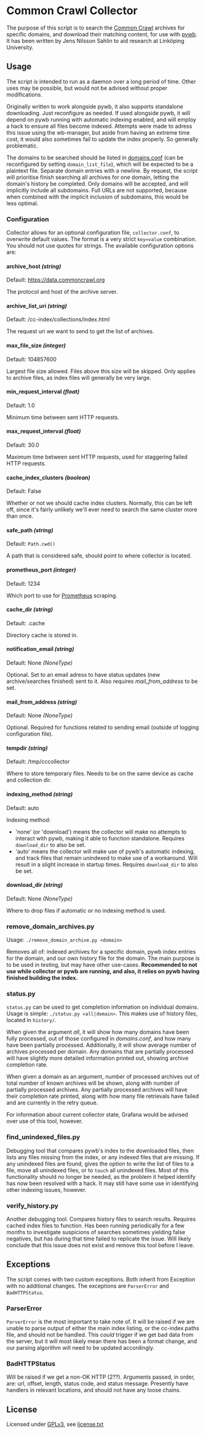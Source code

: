 # Common Crawl Collector
The purpose of this script is to search the [Common Crawl](https://commoncrawl.org) archives for specific domains, and download their matching content, for use with [pywb](https://pywb.readthedocs.io/). It has been written by Jens Nilsson Sahlin to aid research at Linköping University.

## Usage
The script is intended to run as a daemon over a long period of time. Other uses may be possible, but would not be advised without proper modifications.

Originally written to work alongside pywb, it also supports standalone downloading. Just reconfigure as needed. If used alongside pywb, it will depend on pywb running with automatic indexing enabled, and will employ a hack to ensure all files become indexed. Attempts were made to adress this issue using the wb-manager, but aside from having an extreme time cost, it would also sometimes fail to update the index properly. So generally problematic.

The domains to be searched should be listed in [domains.conf](domains.conf) (can be reconfigured by setting `domain_list_file`), which will be expected to be a plaintext file. Separate domain entries with a newline. By request, the script will prioritise finish searching all archives for one domain, letting the domain's history be completed. Only domains will be accepted, and will implicitly include all subdomains. Full URLs are not supported, because when combined with the implicit inclusion of subdomains, this would be less optimal.

### Configuration
Collector allows for an optional configuration file, `collector.conf`, to overwrite default values. The format is a very strict `key=value` combination. You should not use quotes for strings. The available configuration options are:

#### archive_host *(string)*
Default: https://data.commoncrawl.org

The protocol and host of the archive server.

#### archive_list_uri *(string)*
Default: /cc-index/collections/index.html

The request uri we want to send to get the list of archives.

#### max_file_size *(integer)*
Default: 104857600

Largest file size allowed. Files above this size will be skipped. Only applies to archive files, as index files will generally be very large.

#### min_request_interval *(float)*
Default: 1.0

Minimum time between sent HTTP requests.

#### max_request_interval *(float)*
Default: 30.0

Maximum time between sent HTTP requests, used for staggering failed HTTP requests.

#### cache_index_clusters *(boolean)*
Default: False

Whether or not we should cache index clusters. Normally, this can be left off, since it's fairly unlikely we'll ever need to search the same cluster more than once.

#### safe_path *(string)*
Default: `Path.cwd()`

A path that is considered safe, should point to where collector is located.

#### prometheus_port *(integer)*
Default: 1234

Which port to use for [Prometheus](https://prometheus.io) scraping.

#### cache_dir *(string)*
Default: .cache

Directory cache is stored in.

#### notification_email *(string)*
Default: None *(NoneType)*

Optional. Set to an email adress to have status updates (new archive/searches finished) sent to it. Also requires *mail_from_address* to be set.

#### mail_from_address *(string)*
Default: None *(NoneType)*

Optional. Required for functions related to sending email (outside of logging configuration file).

#### tempdir *(string)*
Default: /tmp/cccollector

Where to store temporary files. Needs to be on the same device as cache and collection dir.

#### indexing_method *(string)*
Default: auto

Indexing method:
 - 'none' (or 'download') means the collector will make no attempts to interact with pywb, making it able to function standalone. Requires `download_dir` to also be set.
 - 'auto' means the collector will make use of pywb's automatic indexing, and track files that remain unindexed to make use of a workaround. Will result in a slight increase in startup times. Requires `download_dir` to also be set.

#### download_dir *(string)*
Default: None *(NoneType)*

Where to drop files if automatic or no indexing method is used.

### remove_domain_archives.py
Usage: `./remove_domain_archive.py <domain>`

Removes all of: indexed archives for a specific domain, pywb index entries for the domain, and our own history file for the domain. The main purpose is to be used in testing, but may have other use-cases. **Recommended to not use while collector or pywb are running, and also, it relies on pywb having finished building the index.**

### status.py
`status.py` can be used to get completion information on individual domains. Usage is simple: `./status.py <all|domain>`. This makes use of history files, located in `history/`.

When given the argument *all*, it will show how many domains have been fully processed, out of those configured in *domains.conf*, and how many have been partially processed. Additionally, it will show average number of archives processed per domain. Any domains that are partially processed will have slightly more detailed information printed out, showing archive completion rate.

When given a domain as an argument, number of processed archives out of total number of known archives will be shown, along with number of partially processed archives. Any partially processed archives will have their completion rate printed, along with how many file retrievals have failed and are currently in the retry queue.

For information about current collector state, Grafana would be advised over use of this tool, however.

### find_unindexed_files.py
Debugging tool that compares pywb's index to the downloaded files, then lists any files missing from the index, or any indexed files that are missing. If any unindexed files are found, gives the option to write the list of files to a file, move all unindexed files, or to `touch` all unindexed files. Most of this functionality should no longer be needed, as the problem it helped identify has now been resolved with a hack. It may still have some use in identifying other indexing issues, however.

### verify_history.py
Another debugging tool. Compares history files to search results. Requires cached index files to function. Has been running periodically for a few months to investigate suspicions of searches sometimes yielding false negatives, but has during that time failed to replicate the issue. Will likely conclude that this issue does not exist and remove this tool before I leave.

## Exceptions
The script comes with two custom exceptions. Both inherit from Exception with no additional changes. The exceptions are `ParserError` and `BadHTTPStatus`.

### ParserError
`ParserError` is the most important to take note of. It will be raised if we are unable to parse output of either the main index listing, or the cc-index.paths file, and should not be handled. This _could_ trigger if we get bad data from the server, but it will most likely mean there has been a format change, and our parsing algorithm will need to be updated accordingly.

### BadHTTPStatus
Will be raised if we get a non-OK HTTP (2??). Arguments passed, in order, are: url, offset, length, status code, and status message. Presently have handlers in relevant locations, and should not have any loose chains.

## License
Licensed under [GPLv3](https://www.gnu.org/licenses/gpl-3.0.html), see [license.txt](license.txt)
